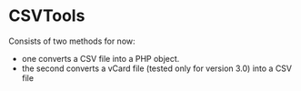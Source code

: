 # CSVTools

Consists of two methods for now:

- one converts a CSV file into a PHP object.
- the second converts a vCard file (tested only for version 3.0) into a CSV file


